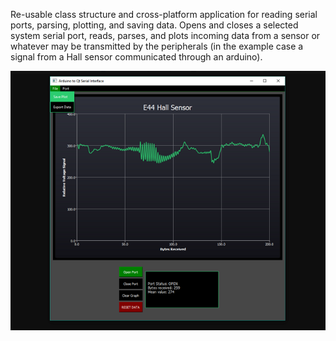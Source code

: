 Re-usable class structure and cross-platform application for reading serial ports, parsing, plotting, and saving data. Opens and closes a selected system serial port, reads, parses, and plots incoming data from a sensor or whatever may be transmitted by the peripherals (in the example case a signal from a Hall sensor communicated through an arduino).

<div style="text-align:center">
<img src="https://raw.githubusercontent.com/NickJoannette/PortSuite/master/images/PortSuite.png"></div>
